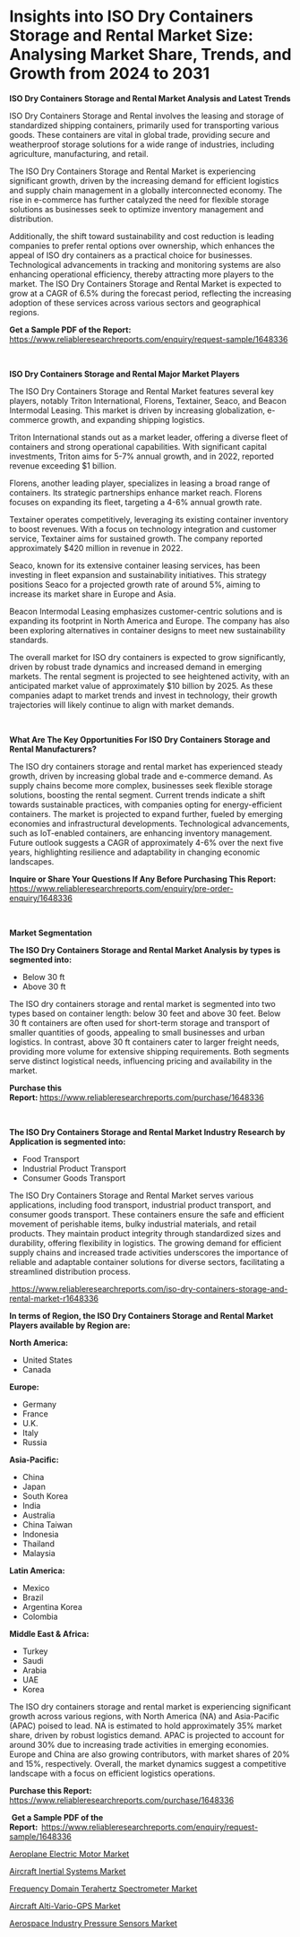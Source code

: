 <p><h1>Insights into ISO Dry Containers Storage and Rental Market Size: Analysing Market Share, Trends, and Growth from 2024 to 2031</h1></p><p><strong>ISO Dry Containers Storage and Rental Market Analysis and Latest Trends</strong></p>
<p><p>ISO Dry Containers Storage and Rental involves the leasing and storage of standardized shipping containers, primarily used for transporting various goods. These containers are vital in global trade, providing secure and weatherproof storage solutions for a wide range of industries, including agriculture, manufacturing, and retail.</p><p>The ISO Dry Containers Storage and Rental Market is experiencing significant growth, driven by the increasing demand for efficient logistics and supply chain management in a globally interconnected economy. The rise in e-commerce has further catalyzed the need for flexible storage solutions as businesses seek to optimize inventory management and distribution. </p><p>Additionally, the shift toward sustainability and cost reduction is leading companies to prefer rental options over ownership, which enhances the appeal of ISO dry containers as a practical choice for businesses. Technological advancements in tracking and monitoring systems are also enhancing operational efficiency, thereby attracting more players to the market. The ISO Dry Containers Storage and Rental Market is expected to grow at a CAGR of 6.5% during the forecast period, reflecting the increasing adoption of these services across various sectors and geographical regions.</p></p>
<p><strong>Get a Sample PDF of the Report:&nbsp;</strong> <a href="https://www.reliableresearchreports.com/enquiry/request-sample/1648336?utm_campaign=1470&utm_medium=2&utm_source=Github&utm_content=ia&utm_term=14102024&utm_id=iso-dry-containers-storage-and-rental">https://www.reliableresearchreports.com/enquiry/request-sample/1648336</a></p>
<p>&nbsp;</p>
<p><strong>ISO Dry Containers Storage and Rental Major Market Players</strong></p>
<p><p>The ISO Dry Containers Storage and Rental Market features several key players, notably Triton International, Florens, Textainer, Seaco, and Beacon Intermodal Leasing. This market is driven by increasing globalization, e-commerce growth, and expanding shipping logistics.</p><p>Triton International stands out as a market leader, offering a diverse fleet of containers and strong operational capabilities. With significant capital investments, Triton aims for 5-7% annual growth, and in 2022, reported revenue exceeding $1 billion.</p><p>Florens, another leading player, specializes in leasing a broad range of containers. Its strategic partnerships enhance market reach. Florens focuses on expanding its fleet, targeting a 4-6% annual growth rate. </p><p>Textainer operates competitively, leveraging its existing container inventory to boost revenues. With a focus on technology integration and customer service, Textainer aims for sustained growth. The company reported approximately $420 million in revenue in 2022.</p><p>Seaco, known for its extensive container leasing services, has been investing in fleet expansion and sustainability initiatives. This strategy positions Seaco for a projected growth rate of around 5%, aiming to increase its market share in Europe and Asia.</p><p>Beacon Intermodal Leasing emphasizes customer-centric solutions and is expanding its footprint in North America and Europe. The company has also been exploring alternatives in container designs to meet new sustainability standards.</p><p>The overall market for ISO dry containers is expected to grow significantly, driven by robust trade dynamics and increased demand in emerging markets. The rental segment is projected to see heightened activity, with an anticipated market value of approximately $10 billion by 2025. As these companies adapt to market trends and invest in technology, their growth trajectories will likely continue to align with market demands.</p></p>
<p>&nbsp;</p>
<p><strong>What Are The Key Opportunities For ISO Dry Containers Storage and Rental Manufacturers?</strong></p>
<p><p>The ISO dry containers storage and rental market has experienced steady growth, driven by increasing global trade and e-commerce demand. As supply chains become more complex, businesses seek flexible storage solutions, boosting the rental segment. Current trends indicate a shift towards sustainable practices, with companies opting for energy-efficient containers. The market is projected to expand further, fueled by emerging economies and infrastructural developments. Technological advancements, such as IoT-enabled containers, are enhancing inventory management. Future outlook suggests a CAGR of approximately 4-6% over the next five years, highlighting resilience and adaptability in changing economic landscapes.</p></p>
<p><strong>Inquire or Share Your Questions If Any Before Purchasing This Report:</strong> <a href="https://www.reliableresearchreports.com/enquiry/pre-order-enquiry/1648336?utm_campaign=1470&utm_medium=2&utm_source=Github&utm_content=ia&utm_term=14102024&utm_id=iso-dry-containers-storage-and-rental">https://www.reliableresearchreports.com/enquiry/pre-order-enquiry/1648336</a></p>
<p>&nbsp;</p>
<p><strong>Market Segmentation</strong></p>
<p><strong>The ISO Dry Containers Storage and Rental Market Analysis by types is segmented into:</strong></p>
<p><ul><li>Below 30 ft</li><li>Above 30 ft</li></ul></p>
<p><p>The ISO dry containers storage and rental market is segmented into two types based on container length: below 30 feet and above 30 feet. Below 30 ft containers are often used for short-term storage and transport of smaller quantities of goods, appealing to small businesses and urban logistics. In contrast, above 30 ft containers cater to larger freight needs, providing more volume for extensive shipping requirements. Both segments serve distinct logistical needs, influencing pricing and availability in the market.</p></p>
<p><strong>Purchase this Report:&nbsp;</strong><a href="https://www.reliableresearchreports.com/purchase/1648336?utm_campaign=1470&utm_medium=2&utm_source=Github&utm_content=ia&utm_term=14102024&utm_id=iso-dry-containers-storage-and-rental">https://www.reliableresearchreports.com/purchase/1648336</a></p>
<p>&nbsp;</p>
<p><strong>The ISO Dry Containers Storage and Rental Market Industry Research by Application is segmented into:</strong></p>
<p><ul><li>Food Transport</li><li>Industrial Product Transport</li><li>Consumer Goods Transport</li></ul></p>
<p><p>The ISO Dry Containers Storage and Rental Market serves various applications, including food transport, industrial product transport, and consumer goods transport. These containers ensure the safe and efficient movement of perishable items, bulky industrial materials, and retail products. They maintain product integrity through standardized sizes and durability, offering flexibility in logistics. The growing demand for efficient supply chains and increased trade activities underscores the importance of reliable and adaptable container solutions for diverse sectors, facilitating a streamlined distribution process.</p></p>
<p><a href="https://www.reliableresearchreports.com/iso-dry-containers-storage-and-rental-market-r1648336?utm_campaign=1470&utm_medium=2&utm_source=Github&utm_content=ia&utm_term=14102024&utm_id=iso-dry-containers-storage-and-rental">&nbsp;https://www.reliableresearchreports.com/iso-dry-containers-storage-and-rental-market-r1648336</a></p>
<p><strong>In terms of Region, the ISO Dry Containers Storage and Rental Market Players available by Region are:</strong></p>
<p>
    <p> <strong> North America: </strong>
        <ul>
            <li>United States</li>
            <li>Canada</li>
        </ul>
        </p> 
    <p> <strong> Europe: </strong>
        <ul>
            <li>Germany</li>
            <li>France</li>
            <li>U.K.</li>
            <li>Italy</li>
            <li>Russia</li>
        </ul>
        </p> 
    <p> <strong> Asia-Pacific: </strong>
        <ul>
            <li>China</li>
            <li>Japan</li>
            <li>South Korea</li>
            <li>India</li>
            <li>Australia</li>
            <li>China Taiwan</li>
            <li>Indonesia</li>
            <li>Thailand</li>
            <li>Malaysia</li>
        </ul>
        </p> 
    <p> <strong> Latin America: </strong>
        <ul>
            <li>Mexico</li>
            <li>Brazil</li>
            <li>Argentina Korea</li>
            <li>Colombia</li>
        </ul>
        </p> 
    <p> <strong> Middle East & Africa: </strong>
        <ul>
            <li>Turkey</li>
            <li>Saudi</li>
            <li>Arabia</li>
            <li>UAE</li>
            <li>Korea</li>
        </ul>
    </p>
    </p>
<p><p>The ISO dry containers storage and rental market is experiencing significant growth across various regions, with North America (NA) and Asia-Pacific (APAC) poised to lead. NA is estimated to hold approximately 35% market share, driven by robust logistics demand. APAC is projected to account for around 30% due to increasing trade activities in emerging economies. Europe and China are also growing contributors, with market shares of 20% and 15%, respectively. Overall, the market dynamics suggest a competitive landscape with a focus on efficient logistics operations.</p></p>
<p><strong>Purchase this Report: </strong><a href="https://www.reliableresearchreports.com/purchase/1648336?utm_campaign=1470&utm_medium=2&utm_source=Github&utm_content=ia&utm_term=14102024&utm_id=iso-dry-containers-storage-and-rental">https://www.reliableresearchreports.com/purchase/1648336</a></p>
<p>&nbsp;<strong>Get a Sample PDF of the Report:&nbsp;&nbsp;</strong><a href="https://www.reliableresearchreports.com/enquiry/request-sample/1648336?utm_campaign=1470&utm_medium=2&utm_source=Github&utm_content=ia&utm_term=14102024&utm_id=iso-dry-containers-storage-and-rental">https://www.reliableresearchreports.com/enquiry/request-sample/1648336</a></p>
<p><strong></strong></p>
<p><p><a href="https://www.linkedin.com/pulse/aeroplane-electric-motor-market-size-type-synchronoushybridothers-uipsc?trk=public_post_embed_feed-article-content&utm_campaign=1470&utm_medium=2&utm_source=Github&utm_content=ia&utm_term=14102024&utm_id=iso-dry-containers-storage-and-rental">Aeroplane Electric Motor Market</a></p><p><a href="https://www.linkedin.com/pulse/comprehensive-aircraft-inertial-systems-market-report-jtblc?trk=public_post_embed_feed-article-content&utm_campaign=1470&utm_medium=2&utm_source=Github&utm_content=ia&utm_term=14102024&utm_id=iso-dry-containers-storage-and-rental">Aircraft Inertial Systems Market</a></p><p><a href="https://github.com/joannesouthgate/Market-Research-Report-List-5/blob/main/frequency-domain-terahertz-spectrometer-market.md?utm_campaign=1470&utm_medium=2&utm_source=Github&utm_content=ia&utm_term=14102024&utm_id=iso-dry-containers-storage-and-rental">Frequency Domain Terahertz Spectrometer Market</a></p><p><a href="https://www.linkedin.com/pulse/aircraft-alti-vario-gps-momentum-charting-102-cagr-path-2024-2031-plbyc?trk=public_post_embed_feed-article-content&utm_campaign=1470&utm_medium=2&utm_source=Github&utm_content=ia&utm_term=14102024&utm_id=iso-dry-containers-storage-and-rental">Aircraft Alti-Vario-GPS Market</a></p><p><a href="https://www.linkedin.com/pulse/aerospace-industry-pressure-sensors-market-research-7vwhe?trk=public_post_embed_feed-article-content&utm_campaign=1470&utm_medium=2&utm_source=Github&utm_content=ia&utm_term=14102024&utm_id=iso-dry-containers-storage-and-rental">Aerospace Industry Pressure Sensors Market</a></p></p>